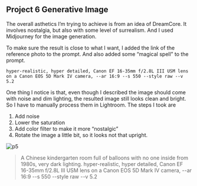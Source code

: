 ## Project 6 Generative Image

The overall asthetics I’m trying to achieve is from an idea of DreamCore. It involves nostalgia, but also with some level of surrealism. And I used Midjourney for the image generation.

To make sure the result is close to what I want, I added the link of the reference photo to the prompt. And also added some “magical spell” to the prompt.

```
hyper-realistic, hyper detailed, Canon EF 16-35mm f/2.8L III USM lens on a Canon EOS 5D Mark IV camera, --ar 16:9 --s 550 --style raw --v 5.2
```

One thing I notice is that, even though I described the image should come with noise and dim lighting, the resulted image still looks clean and bright. So I have to manually process them in Lightroom. The steps I took are

1. Add noise
2. Lower the saturation
3. Add color filter to make it more “nostalgic”
4. Rotate the image a little bit, so it looks not that upright.

![p5](https://s2.loli.net/2023/11/11/bE9UnYZd6N5rLsj.jpg)

> A Chinese kindergarten room full of balloons with no one inside from 1980s, very dark lighting. hyper-realistic, hyper detailed, Canon EF 16-35mm f/2.8L III USM lens on a Canon EOS 5D Mark IV camera, --ar 16:9 --s 550 --style raw --v 5.2
